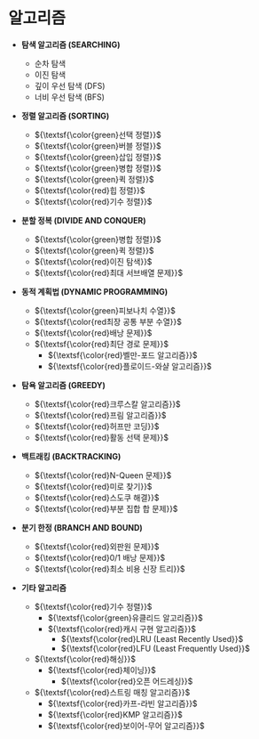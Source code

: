 # 알고리즘

- **탐색 알고리즘 (SEARCHING)**
  - 순차 탐색
  - 이진 탐색
  - 깊이 우선 탐색 (DFS)
  - 너비 우선 탐색 (BFS)

- **정렬 알고리즘 (SORTING)**
  - ${\textsf{\color{green}선택 정렬}}$	
  - ${\textsf{\color{green}버블 정렬}}$
  - ${\textsf{\color{green}삽입 정렬}}$
  - ${\textsf{\color{green}병합 정렬}}$
  - ${\textsf{\color{green}퀵 정렬}}$
  - ${\textsf{\color{red}힙 정렬}}$
  - ${\textsf{\color{red}기수 정렬}}$

- **분할 정복 (DIVIDE AND CONQUER)**
  - ${\textsf{\color{green}병합 정렬}}$
  - ${\textsf{\color{green}퀵 정렬}}$
  - ${\textsf{\color{red}이진 탐색}}$
  - ${\textsf{\color{red}최대 서브배열 문제}}$

- **동적 계획법 (DYNAMIC PROGRAMMING)**
  - ${\textsf{\color{green}피보나치 수열}}$
  - ${\textsf{\color{red최장 공통 부분 수열}}$
  - ${\textsf{\color{red}배낭 문제}}$
  - ${\textsf{\color{red}최단 경로 문제}}$
    - ${\textsf{\color{red}벨만-포드 알고리즘}}$	
    - ${\textsf{\color{red}플로이드-와샬 알고리즘}}$	  

- **탐욕 알고리즘 (GREEDY)**
  - ${\textsf{\color{red}크루스칼 알고리즘}}$
  - ${\textsf{\color{red}프림 알고리즘}}$
  - ${\textsf{\color{red}허프만 코딩}}$
  - ${\textsf{\color{red}활동 선택 문제}}$

- **백트래킹 (BACKTRACKING)**
  - ${\textsf{\color{red}N-Queen 문제}}$
  - ${\textsf{\color{red}미로 찾기}}$
  - ${\textsf{\color{red}스도쿠 해결}}$
  - ${\textsf{\color{red}부분 집합 합 문제}}$

- **분기 한정 (BRANCH AND BOUND)**
  - ${\textsf{\color{red}외판원 문제}}$
  - ${\textsf{\color{red}0/1 배낭 문제}}$
  - ${\textsf{\color{red}최소 비용 신장 트리}}$

- **기타 알고리즘**
  - ${\textsf{\color{red}기수 정렬}}$
    - ${\textsf{\color{green}유클리드 알고리즘}}$
    - ${\textsf{\color{red}캐시 구현 알고리즘}}$
      - ${\textsf{\color{red}LRU (Least Recently Used}}$	
      - ${\textsf{\color{red}LFU (Least Frequently Used}}$	
  - ${\textsf{\color{red}해싱}}$
    - ${\textsf{\color{red}체이닝}}$
      - ${\textsf{\color{red}오픈 어드레싱}}$
  - ${\textsf{\color{red}스트링 매칭 알고리즘}}$
    - ${\textsf{\color{red}카프-라빈 알고리즘}}$
    - ${\textsf{\color{red}KMP 알고리즘}}$
    - ${\textsf{\color{red}보이어-무어 알고리즘}}$
